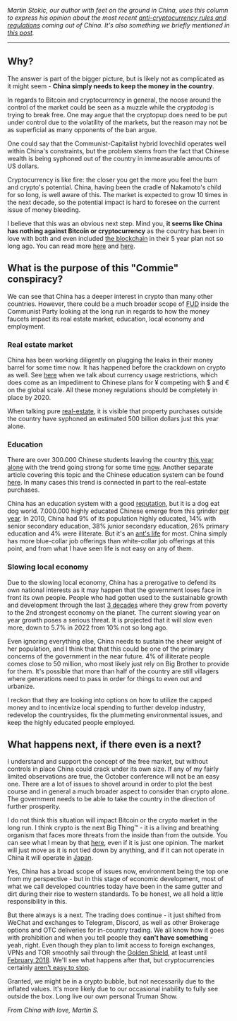 _Martin Stokic, our author with feet on the ground in China, uses this column to express his opinion about the most recent [anti-cryptocurrency rules and regulations][china] coming out of China. It's also something we briefly mentioned in [this post][fud]._

---

## Why?

The answer is part of the bigger picture, but is likely not as complicated as it might seem - **China simply needs to keep the money in the country**.

In regards to Bitcoin and cryptocurrency in general, the noose around the control of the market could be seen as a muzzle while the _cryptodog_ is trying to break free. One may argue that the cryptopup does need to be put under control due to the volatility of the markets, but the reason may not be as superficial as many opponents of the ban argue.

One could say that the Communist-Capitalist hybrid lovechild operates well within China's constraints, but the problem stems from the fact that Chinese wealth is being syphoned out of the country in immeasurable amounts of US dollars.

Cryptocurrency is like fire: the closer you get the more you feel the burn and crypto's potential. China, having been the cradle of Nakamoto's child for so long, is well aware of this. The market is expected to grow 10 times in the next decade, so the potential impact is hard to foresee on the current issue of money bleeding.

I believe that this was an obvious next step. Mind you, **it seems like China has nothing against Bitcoin or cryptocurrency** as the country has been in love with both and even included [the blockchain](https://bitfalls.com/2017/08/20/blockchain-explained-blockchain-works/) in their 5 year plan not so long ago. You can read more [here](https://www.coindesk.com/chinas-central-bank-vows-push-blockchain-five-year-plan/) and [here](https://www.cryptocoinsnews.com/china-support-blockchain-development-new-five-year-plan/). 

## What is the purpose of this "Commie" conspiracy?

We can see that China has a deeper interest in crypto than many other countries. However, there could be a much broader scope of [FUD] inside the Communist Party looking at the long run in regards to how the money faucets impact its real estate market, education, local economy and employment.

### Real estate market

China has been working diligently on plugging the leaks in their money barrel for some time now. It has happened before the crackdown on crypto as well. See [here](https://www.nytimes.com/2016/11/29/business/economy/china-tightens-controls-on-overseas-use-of-its-currency.html?mcubz=1) when we talk about currency usage restrictions, which does come as an impediment to Chinese plans for ¥ competing with $ and € on the global scale. All these money regulations should be completely in place by 2020.

When talking pure [real-estate](https://www.bloomberg.com/news/features/2015-11-02/china-s-money-exodus), it is visible that property purchases outside the country have syphoned an estimated 500 billion dollars just this year alone.

### Education

There are over 300.000 Chinese students leaving the country [this year alone](http://time.com/4569564/international-us-students/) with the trend going strong for some time [now](http://graphics.wsj.com/international-students/). Another separate article covering this topic and the Chinese education system can be found [here](http://wenr.wes.org/2016/03/education-in-china-2). In many cases this trend is connected in part to the real-estate purchases.

China has an education system with a good [reputation](https://www.internations.org/china-expats/guide/17854-family-children-education/the-chinese-education-system-17856), but it is a dog eat dog world. 7.000.000 highly educated Chinese emerge from this grinder [per year](https://en.wikipedia.org/wiki/Sixth_National_Population_Census_of_the_People%27s_Republic_of_China#Educational_attainment). In 2010, China had 9% of its population highly educated, 14% with senior secondary education, 38% junior secondary education, 26% primary education and 4% were illiterate. But it's an [ant's life](https://blogs.wsj.com/chinarealtime/2009/11/05/chinas-graduates-an-ants-life/) for most. China simply has more blue-collar job offerings than white-collar job offerings at this point, and from what I have seen life is not easy on any of them. 

### Slowing local economy

Due to the slowing local economy, China has a prerogative to defend its own national interests as it may happen that the government loses face in front its own people. People who had gotten used to the sustainable growth and development through the last [3 decades](http://www.investopedia.com/articles/investing/022415/worlds-top-10-economies.asp) where they grew from poverty to the 2nd strongest economy on the planet. The current slowing year on year growth poses a serious threat. It is projected that it will slow even more, down to 5.7% in 2022 from 10% not so long ago. 

Even ignoring everything else, China needs to sustain the sheer weight of her population, and I think that that this could be one of the primary concerns of the government in the near future. 4% of illiterate people comes close to 50 million, who most likely just rely on Big Brother to provide for them. It's possible that more than half of the country are still villagers where generations need to pass in order for things to even out and urbanize. 

I reckon that they are looking into options on how to utilize the capped money and to incentivize local spending to further develop industry, redevelop the countrysides, fix the plummeting environmental issues, and keep the highly educated people employed. 

## What happens next, if there even is a next? 

I understand and support the concept of the free market, but without controls in place China could crack under its own size. If any of my fairly limited observations are true, the October conference will not be an easy one. There are a lot of issues to shovel around in order to plot the best course and in general a much broader aspect to consider than crypto alone. The government needs to be able to take the country in the direction of further prosperity. 

I do not think this situation will impact Bitcoin or the crypto market in the long run. I think crypto is the next Big Thing™ - it is a living and breathing organism that faces more threats from the inside than from the outside. You can see what I mean by that [here](https://cointelegraph.com/news/opinion-collapse-of-bitcoins-new-york-agreement-would-have-long-term-consequences), even if it is just one opinion. The market will just move as it is not tied down by anything, and if it can not operate in China it will operate in [Japan](https://cointelegraph.com/news/japan-becomes-largest-bitcoin-market-as-traders-leave-china).

Yes, China has a broad scope of issues now, environment being the top one from my perspective - but in this stage of economic development, most of what we call developed countries today have been in the same gutter and dirt during their rise to western standards. To be honest, we all hold a little responsibility in this. 

But there always is a next. The trading does continue - it just shifted from WeChat and exchanges to Telegram, Discord, as well as other Brokerage options and OTC deliveries for in-country trading. We all know how it goes with prohibition and when you tell people they **can't have something** - yeah, right. Even though they plan to limit access to foreign exchanges, VPNs and TOR smoothly sail through the [Golden Shield](https://en.wikipedia.org/wiki/Golden_Shield_Project), at least until [February 2018](https://www.theguardian.com/world/2017/jul/11/china-moves-to-block-internet-vpns-from-2018). We'll see what happens after that, but cryptocurrencies certainly [aren't easy to stop][unstoppable].

Granted, we might be in a crypto bubble, but not necessarily due to the inflated values. It's more likely due to our occasional inability to fully see outside the box. Long live our own personal Truman Show.

_From China with love, Martin S._

[china]: https://cointelegraph.com/news/china-will-heavily-crack-down-on-all-bitcoin-trades
[fud]: https://bitfalls.com/2017/09/06/bitcoin-bubble/
[bc]: https://bitfalls.com/2017/08/20/blockchain-explained-blockchain-works/
[unstoppable]: https://bitfalls.com/2017/08/21/is-bitcoin-unstoppable/